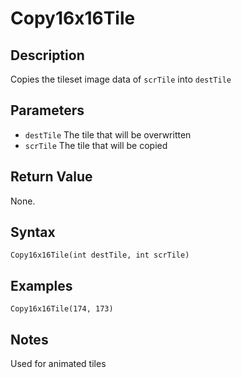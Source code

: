 # Copy16x16Tile

## Description
Copies the tileset image data of `scrTile` into `destTile`

## Parameters
- `destTile`
The tile that will be overwritten
- `scrTile`
The tile that will be copied

## Return Value
None.

## Syntax
```
Copy16x16Tile(int destTile, int scrTile)
```

## Examples
```
Copy16x16Tile(174, 173)
```

## Notes
Used for animated tiles